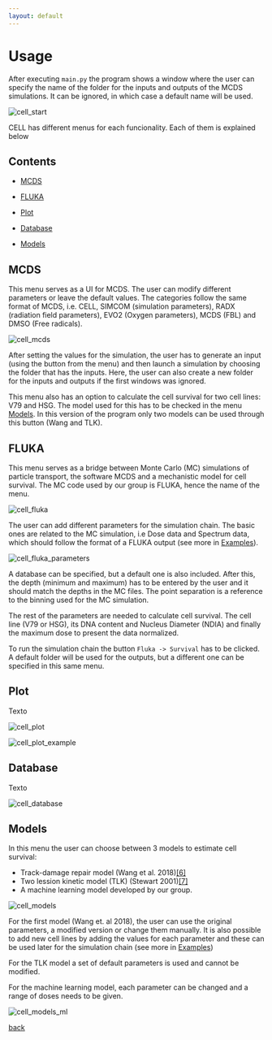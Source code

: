 ```yaml
---
layout: default
---
```


# Usage

After executing `main.py` the program shows a window where the user can specify the name of the folder for the inputs and outputs of the MCDS simulations. It can be ignored, in which case a default name will be used.

![cell_start](./images/cell_start.jpg)

CELL has different menus for each funcionality. Each of them is explained below

## Contents

- [MCDS](#mcds)

- [FLUKA](#fluka)

- [Plot](#plot)

- [Database](#database)

- [Models](#models)

## MCDS

This menu serves as a UI for MCDS. The user can modify different parameters or leave the default values. The categories follow the same format of MCDS, i.e. CELL, SIMCOM (simulation parameters), RADX (radiation field parameters), EVO2 (Oxygen parameters), MCDS (FBL) and DMSO (Free radicals). 

![cell_mcds](./images/cell_mcds.jpg)

After setting the values for the simulation, the user has to generate an input (using the button from the menu) and then launch a simulation by choosing the folder that has the inputs. Here, the user can also create a new folder for the inputs and outputs if the first windows was ignored.

This menu also has an option to calculate the cell survival for two cell lines: V79 and HSG. The model used for this has to be checked in the menu [Models](#models). In this version of the program only two models can be used through this button (Wang and TLK).

## FLUKA

This menu serves as a bridge between Monte Carlo (MC) simulations of particle transport, the software MCDS and a mechanistic model for cell survival. The MC code used by our group is FLUKA, hence the name of the menu.

![cell_fluka](./images/cell_fluka.jpg)

The user can add different parameters for the simulation chain. The basic ones are related to the MC simulation, i.e Dose data and Spectrum data, which should follow the format of a FLUKA output (see more in [Examples](./examples.md)).

![cell_fluka_parameters](./images/cell_fluka_parameters.jpg)

A database can be specified, but a default one is also included. After this, the depth (minimum and maximum) has to be entered by the user and it should match the depths in the MC files. The point separation is a reference to the binning used for the MC simulation. 

The rest of the parameters are needed to calculate cell survival. The cell line (V79 or HSG), its DNA content and Nucleus Diameter (NDIA) and finally the maximum dose to present the data normalized.

To run the simulation chain the button `Fluka -> Survival` has to be clicked. A default folder will be used for the outputs, but a different one can be specified in this same menu.

## Plot

Texto

![cell_plot](./images/cell_plot.jpg)

![cell_plot_example](./images/cell_plot_example.jpg)

## Database

Texto

![cell_database](./images/cell_database.jpg)

## Models

In this menu the user can choose between 3 models to estimate cell survival:
- Track-damage repair model (Wang et al. 2018)[[6]](./interfaz_grafica_adn.md#references)
- Two lession kinetic model (TLK) (Stewart 2001)[[7]](./interfaz_grafica_adn.md#references)
- A machine learning model developed by our group.

![cell_models](./images/cell_models.jpg)

For the first model (Wang et. al 2018), the user can use the original parameters, a modified version or change them manually. It is also possible to add new cell lines by adding the values for each parameter and these can be used later for the simulation chain (see more in [Examples](./examples.md))

For the TLK model a set of default parameters is used and cannot be modified.

For the machine learning model, each parameter can be changed and a range of doses needs to be given. 

![cell_models_ml](./images/cell_models_ml.jpg)

[back](./interfaz_grafica_adn.md)
